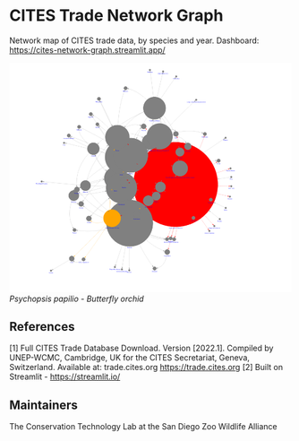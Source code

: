 # CITES Trade Network Graph

Network map of CITES trade data, by species and year. Dashboard: https://cites-network-graph.streamlit.app/

![Example](/data/Psychopsis_papilio.png)
*Psychopsis papilio - Butterfly orchid*

## References
<a id="1">[1]</a> Full CITES Trade Database Download. Version [2022.1]. Compiled by UNEP-WCMC, Cambridge, UK for the CITES Secretariat, Geneva, Switzerland. Available at: trade.cites.org https://trade.cites.org
<a id="2">[2]</a> Built on Streamlit - https://streamlit.io/

## Maintainers
The Conservation Technology Lab at the San Diego Zoo Wildlife Alliance
